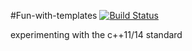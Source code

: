 #Fun-with-templates [![Build Status](https://travis-ci.org/Globicodeur/Fun-with-templates.svg?branch=master)](https://travis-ci.org/Globicodeur/Fun-with-templates)

experimenting with the c++11/14 standard

